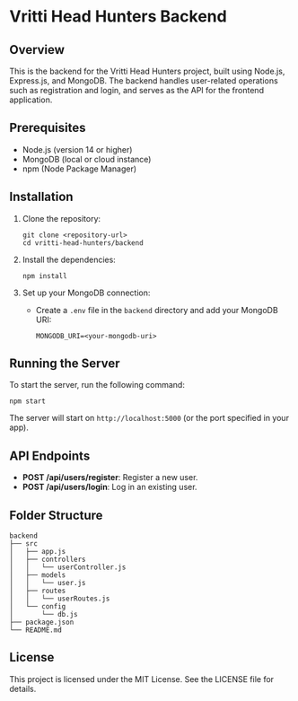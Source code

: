 # Vritti Head Hunters Backend

## Overview
This is the backend for the Vritti Head Hunters project, built using Node.js, Express.js, and MongoDB. The backend handles user-related operations such as registration and login, and serves as the API for the frontend application.

## Prerequisites
- Node.js (version 14 or higher)
- MongoDB (local or cloud instance)
- npm (Node Package Manager)

## Installation
1. Clone the repository:
   ```
   git clone <repository-url>
   cd vritti-head-hunters/backend
   ```

2. Install the dependencies:
   ```
   npm install
   ```

3. Set up your MongoDB connection:
   - Create a `.env` file in the `backend` directory and add your MongoDB URI:
     ```
     MONGODB_URI=<your-mongodb-uri>
     ```

## Running the Server
To start the server, run the following command:
```
npm start
```
The server will start on `http://localhost:5000` (or the port specified in your app).

## API Endpoints
- **POST /api/users/register**: Register a new user.
- **POST /api/users/login**: Log in an existing user.

## Folder Structure
```
backend
├── src
│   ├── app.js
│   ├── controllers
│   │   └── userController.js
│   ├── models
│   │   └── user.js
│   ├── routes
│   │   └── userRoutes.js
│   └── config
│       └── db.js
├── package.json
└── README.md
```

## License
This project is licensed under the MIT License. See the LICENSE file for details.